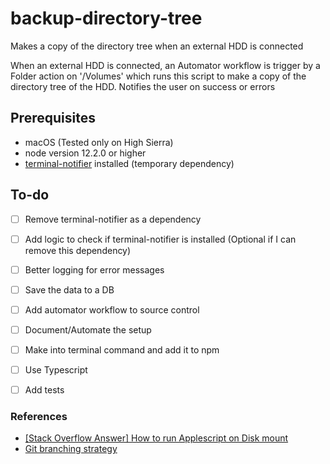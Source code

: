 # backup-directory-tree

Makes a copy of the directory tree when an external HDD is connected

When an external HDD is connected, an Automator workflow is trigger by a Folder action on '/Volumes' which runs this script to make a copy of the directory tree of the HDD.
Notifies the user on success or errors

## Prerequisites
+ macOS (Tested only on High Sierra)
+ node version 12.2.0 or higher
+ [terminal-notifier](https://github.com/julienXX/terminal-notifier) installed (temporary dependency)

## To-do
- [ ] Remove terminal-notifier as a dependency
- [ ] Add logic to check if terminal-notifier is installed (Optional if I can remove this dependency)
- [ ] Better logging for error messages
- [ ] Save the data to a DB
- [ ] Add automator workflow to source control
- [ ] Document/Automate the setup
- [ ] Make into terminal command and add it to npm
- [ ] Use Typescript
- [ ] Add tests


### References
+ [[Stack Overflow Answer] How to run Applescript on Disk mount](https://apple.stackexchange.com/a/8092/55902)
+ [Git branching strategy](https://nvie.com/posts/a-successful-git-branching-model/)